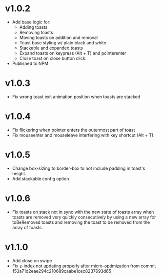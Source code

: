 # v1.0.2

- Add base logic for:
    - Adding toasts
    - Removing toasts
    - Moving toasts on addition and removal
    - Toast base styling w/ plain black and white
    - Stackable and expanded toasts
    - Expand toasts on keypress (Alt + T) and pointerenter
    - Close toast on close button click.
- Published to NPM

# v1.0.3

- Fix wrong toast exit animation position when toasts are stacked

# v1.0.4

- Fix flickering when pointer enters the outermost part of toast
- Fix mouseenter and mouseleave interfering with key shortcut (Alt + T).

# v1.0.5

- Change box-sizing to border-box to not include padding in toast's height.
- Add stackable config option

# v1.0.6

- Fix toasts on stack not in sync with the new state of toasts array when toasts are removed very quickly
consecutively by using a new array for toBeRemoved toasts and removing the toast to be removed from the
array of toasts.

# v1.1.0

- Add close on swipe
- Fix z-index not updating properly after micro-optimization from commit 153a71d2eae294c210689caabe1cec8237693d65
